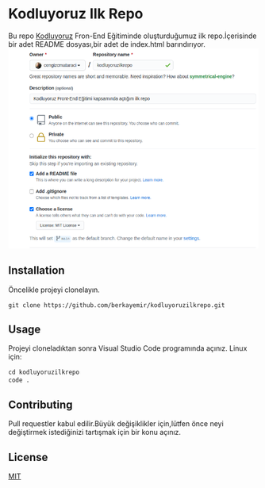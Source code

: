 # Kodluyoruz Ilk Repo
Bu repo [Kodluyoruz](https://www.kodluyoruz.org/) Fron-End Eğitiminde oluşturduğumuz ilk repo.İçerisinde bir adet README dosyası,bir adet de index.html barındırıyor.
![Resim](https://github.com/Kodluyoruz/taskforce/blob/main/git/odev1/figures/github.png)
##  Installation
Öncelikle projeyi clonelayın.
```
git clone https://github.com/berkayemir/kodluyoruzilkrepo.git
```
## Usage
Projeyi cloneladıktan sonra Visual Studio Code programında açınız.
Linux için:
```
cd kodluyoruzilkrepo
code .
```
## Contributing
Pull requestler kabul edilir.Büyük değişiklikler için,lütfen önce neyi değiştirmek istediğinizi tartışmak için bir konu açınız.
## License
[MIT](https://choosealicense.com/licenses/mit/)



